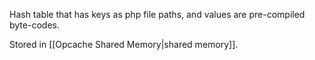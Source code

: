 Hash table that has keys as php file paths, and values are pre-compiled byte-codes.

Stored in [[Opcache Shared Memory|shared memory]].